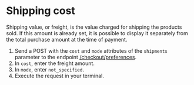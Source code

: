 # Shipping cost
 
Shipping value, or freight, is the value charged for shipping the products sold. If this amount is already set, it is possible to display it separately from the total purchase amount at the time of payment.
 
1. Send a POST with the `cost` and `mode` attributes of the `shipments` parameter to the endpoint [/checkout/preferences](https://www.mercadopago[FAKER][URL][DOMAIN]/developers/en/reference/preferences/_checkout_preferences/post).
2. In `cost`, enter the freight amount.
3. In `mode`, enter `not_specified`.
4. Execute the request in your terminal.